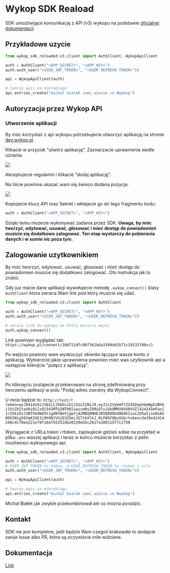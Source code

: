 # Wykop SDK Reaload

SDK umozliwijące komunikację z API (v3) wykopu na podstawie [oficjalnej dokumentacji](https://doc.wykop.pl/#/).


## Przykładowe uzycie

```python
from wykop_sdk_reloaded.v3.client import AuthClient, WykopApiClient

auth = AuthClient("<APP_SECRET>", "<APP_KEY>")
auth.auth_user("<USER_JWT_TOKEN>", "<USER_REFRESH_TOKEN>"))

api = WykopApiClient(auth)

# tworzy wpis na mikroblogu
api.entries_create("michal bialek sami wiecie co #wykop")
```

## Autoryzacja przez Wykop API

### Utworzenie aplikacji 

By móc korzystać z api wykopu potrzebujecie utworzyć aplikację na stronie [dev.wykop.pl](https://dev.wykop.pl).


Klikacie w przycisk "utwórz aplikację". Zaznaczacie uprawnienia wedle uznania.

![](https://i.ibb.co/Yb1C27t/Zrzut-ekranu-2024-03-7-o-12-45-54.png)

Akceptujecie regulamin i klikacie "dodaj aplikację".

Na liście powinna ukazać wam się świezo dodana pozycja:

![](https://i.ibb.co/M11m064/Zrzut-ekranu-2024-03-7-o-12-48-48.png)

Kopiujecie klucz API oraz Sekret i wklejacie go do tego fragmentu kodu:
```python
auth = AuthClient("<APP_SECRET>", "<APP_KEY>")
```

Dzięki temu mozecie wykonywać zadania przez SDK. **Uwaga, by móc tworzyć, edytować, usuwać, głosować i mieć dostęp do powiadomień musicie się dodatkowo zalogować. Ten etap wystarczy do pobierania danych i w sumie nic poza tym.**

## Zalogowanie uzytkownikiem

By móc tworzyć, edytować, usuwać, głosować i mieć dostęp do powiadomień musicie się dodatkowo zalogować. Oto instrukcja jak to zrobić.


Gdy juz macie dane aplikacji wywołujecie metodę `.wykop_connect()` klasy `AuthClient` która zwraca Wam link pod który musicie się udać.
```python
from wykop_sdk_reloaded.v3.client import AuthClient

auth = AuthClient("<APP_SECRET>", "<APP_KEY>")
auth.auth_user("<USER_JWT_TOKEN>", "<USER_REFRESH_TOKEN>"))

# zwraca link do wykopu na który musicie wejsc
auth.wykop_connect()
``` 

Link powinien wyglądać tak: `https://wykop.pl/connect/10d711dfc86f361b6a3349dd1b71c19132f88cc1`

Po wejściu powinno wam wyskoczyć okienko łączące wasze konto z aplikacją. Wybierzcie jakie uprawnienia powinien mieć was uzytkownik api a następnie kliknijcie "połącz z aplikacją".

![](https://i.ibb.co/1LG7HQL/Zrzut-ekranu-2024-03-7-o-13-03-56.png)

Po kliknięciu zostajecie przekierowani na stronę zdefiniowaną przy tworzeniu aplikacji w polu "Podaj adres zwrotny dla WykopConnect". 

U mnie będzie to: `http://test/?token=eyJ041424iJ3QiLCJhbGciOiJIUzI1NiJ9.eyJ1c2VybmFtZSI6ImphbmNpb3Bhbi1VzZXItaXAiOiIz42342MTU2NTU0Iiwicm9sZXMiOlsiUk9MRV9VU0VSIl42424ImFwcC1rZXkiOiJ3NTVkOWZhYzg4NTBmYjgwYjA2MDQ0MmE1M2Q0ODk4ODdkIiwiZXhwIjoxNzA5ODk5Njg56XqK2UE3i8h9NJVUjD32OoL3STtkXlkJ_RLFWSFQbuVU&rtoken=3e39e42414248c4c79ee221ef8f10af55252db20139eb5c2617a188115f7c2758`

Wyciągacie z URLa token i rtoken, zapisujecie gdzieś sobie na przykład w pliku `.env` waszej aplikacji i teraz w końcu mozecie korzystac z pelni mozliwosci wykopowego api.

```python
from wykop_sdk_reloaded.v3.client import AuthClient, WykopApiClient

auth = AuthClient("<APP_SECRET>", "<APP_KEY>")
# USER_JWT_TOKEN to token, a USER_REFRESH_TOKEN to rtoken z urla
auth.auth_user("<USER_JWT_TOKEN>", "<USER_REFRESH_TOKEN>"))

api = WykopApiClient(auth)

# tworzy wpis na mikroblogu
api.entries_create("michal bialek sami wiecie co #wykop")
```

Michal Białek jak zwykle przekombinował ale co mozna poradzic.

## Kontakt

SDK nie jest kompletne, jeśli będzie Wam czegoś brakowało to dodajcie swoje Issue albo PR, które są oczywiście mile widziane.

## Dokumentacja

[Link](http://htmlpreview.github.io/?https://github.com/lukas346/wykop_sdk_reloaded/blob/main/docs/index.html)